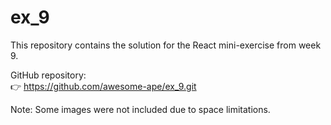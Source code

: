 # ex_9

This repository contains the solution for the React mini-exercise from week 9.

GitHub repository:  
👉 https://github.com/awesome-ape/ex_9.git

Note: Some images were not included due to space limitations.
